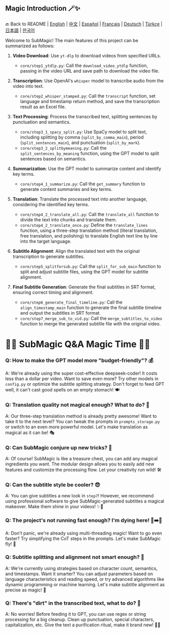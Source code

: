 ## Magic Introduction 🪄✨

🔙 Back to README | [English](../README.md) | [中文](README.zh-CN.md) | [Español](README.es.md) | [Français](README.fr.md) | [Deutsch](README.de.md) |  [Türkçe](README.tr.md) | [日本語](README.ja.md) | [한국어](README.ko.md)

Welcome to SubMagic! The main features of this project can be summarized as follows:

1. **Video Download**: Use `yt-dlp` to download videos from specified URLs.
   - `core/step1_ytdlp.py`: Call the `download_video_ytdlp` function, passing in the video URL and save path to download the video file.

2. **Transcription**: Use OpenAI's `whisper` model to transcribe audio from the video into text.
   - `core/step2_whisper_stamped.py`: Call the `transcript` function, set language and timestamp return method, and save the transcription result as an Excel file.

3. **Text Processing**: Process the transcribed text, splitting sentences by punctuation and semantics.
   - `core/step3_1_spacy_split.py`: Use SpaCy model to split text, including splitting by comma (`split_by_comma_main`), period (`split_sentences_main`), and punctuation (`split_by_mark`).
   - `core/step3_2_splitbymeaning.py`: Call the `split_sentences_by_meaning` function, using the GPT model to split sentences based on semantics.

4. **Summarization**: Use the GPT model to summarize content and identify key terms.
   - `core/step4_1_summarize.py`: Call the `get_summary` function to generate content summaries and key terms.

5. **Translation**: Translate the processed text into another language, considering the identified key terms.
   - `core/step4_2_translate_all.py`: Call the `translate_all` function to divide the text into chunks and translate them.
   - `core/step4_2_translate_once.py`: Define the `translate_lines` function, using a three-step translation method (literal translation, free translation, and polishing) to translate English text line by line into the target language.

6. **Subtitle Alignment**: Align the translated text with the original transcription to generate subtitles.
   - `core/step5_splitforsub.py`: Call the `split_for_sub_main` function to split and adjust subtitle files, using the GPT model for subtitle alignment.

7. **Final Subtitle Generation**: Generate the final subtitles in SRT format, ensuring correct timing and alignment.
   - `core/step6_generate_final_timeline.py`: Call the `align_timestamp_main` function to generate the final subtitle timeline and output the subtitles in SRT format.
   - `core/step7_merge_sub_to_vid.py`: Call the `merge_subtitles_to_video` function to merge the generated subtitle file with the original video.

# 🧙‍♂️ SubMagic Q&A Magic Time 🎩✨

### Q: How to make the GPT model more "budget-friendly"? 💰
A: We're already using the super cost-effective deepseek-coder! It costs less than a dollar per video. Want to save even more? Try other models in `config.py` or optimize the subtitle splitting strategy. Don't forget to feed GPT well, it can't cast good spells on an empty stomach! 🍽️

### Q: Translation quality not magical enough? What to do? 🌈
A: Our three-step translation method is already pretty awesome! Want to take it to the next level? You can tweak the prompts in `prompts_storage.py` or switch to an even more powerful model. Let's make translation as magical as it can be! 🎭

### Q: Can SubMagic conjure up new tricks? 🌺
A: Of course! SubMagic is like a treasure chest, you can add any magical ingredients you want. The modular design allows you to easily add new features and customize the processing flow. Let your creativity run wild! 🛠️

### Q: Can the subtitle style be cooler? 😎
A: You can give subtitles a new look in `step7`! However, we recommend using professional software to give SubMagic-generated subtitles a magical makeover. Make them shine in your videos! ✨👗

### Q: The project's not running fast enough? I'm dying here! 🐢➡️🐇
A: Don't panic, we're already using multi-threading magic! Want to go even faster? Try simplifying the CoT steps in the prompts. Let's make SubMagic fly! 🚀

### Q: Subtitle splitting and alignment not smart enough? 🧠
A: We're currently using strategies based on character count, semantics, and timestamps. Want it smarter? You can adjust parameters based on language characteristics and reading speed, or try advanced algorithms like dynamic programming or machine learning. Let's make subtitle alignment as precise as magic! 🎯

### Q: There's "dirt" in the transcribed text, what to do? 🧹
A: No worries! Before feeding it to GPT, you can use regex or string processing for a big cleanup. Clean up punctuation, special characters, capitalization, etc. Give the text a purification ritual, make it brand new! 🧼✨